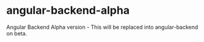 # angular-backend-alpha
Angular Backend Alpha version - This will be replaced into angular-backend on beta.
